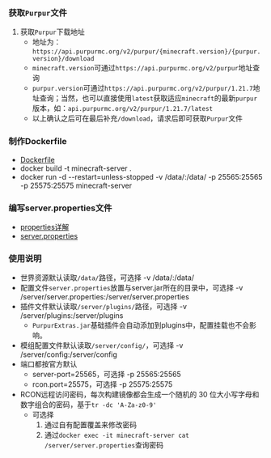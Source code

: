 ### 获取`Purpur`文件
1. 获取`Purpur`下载地址
    - 地址为：`https://api.purpurmc.org/v2/purpur/{minecraft.version}/{purpur.version}/download`
    - `minecraft.version`可通过`https://api.purpurmc.org/v2/purpur`地址查询
    - `purpur.version`可通过`https://api.purpurmc.org/v2/purpur/1.21.7`地址查询；当然，也可以直接使用`latest`获取适应`minecraft`的最新`purpur`版本，如：`api.purpurmc.org/v2/purpur/1.21.7/latest`
    - 以上确认之后可在最后补充`/download`，请求后即可获取`Purpur`文件

### 制作Dockerfile
- [Dockerfile](Dockerfile)
- docker build -t minecraft-server .
- docker run -d --restart=unless-stopped -v /data/:/data/ -p 25565:25565 -p 25575:25575 minecraft-server

### 编写server.properties文件
- [properties详解](https://minecraft.fandom.com/zh/wiki/Server.properties)
- [server.properties](server.properties)

### 使用说明
- 世界资源默认读取`/data/`路径，可选择 -v /data/:/data/
- 配置文件`server.properties`放置与server.jar所在的目录中，可选择 -v /server/server.properties:/server/server.properties
- 插件文件默认读取`/server/plugins/`路径，可选择 -v /server/plugins:/server/plugins
  - `PurpurExtras.jar`基础插件会自动添加到plugins中，配置挂载也不会影响。
- 模组配置文件默认读取`/server/config/`，可选择 -v /server/config:/server/config
- 端口都按官方默认
  - server-port=25565，可选择 -p 25565:25565
  - rcon.port=25575，可选择 -p 25575:25575
- RCON远程访问密码，每次构建镜像都会生成一个随机的 30 位大小写字母和数字组合的密码，基于`tr -dc 'A-Za-z0-9'`
  - 可选择
    1. 通过自有配置覆盖来修改密码
    2. 通过`docker exec -it minecraft-server cat /server/server.properties`查询密码
